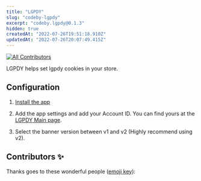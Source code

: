 ```yaml
---
title: "LGPDY"
slug: "codeby-lgpdy"
excerpt: "codeby.lgpdy@0.1.3"
hidden: true
createdAt: "2022-07-26T19:51:18.910Z"
updatedAt: "2022-07-26T20:07:49.415Z"
---
```

<!-- ALL-CONTRIBUTORS-BADGE:START - Do not remove or modify this section -->
[![All Contributors](https://img.shields.io/badge/all_contributors-0-orange.svg?style=flat-square)](#contributors-)
<!-- ALL-CONTRIBUTORS-BADGE:END -->

LGPDY helps set lgpdy cookies in your store.

<!-- ![image](https://user-images.githubusercontent.com/284515/77015180-d92c1100-6952-11ea-97e6-f2b94b900399.png) -->

## Configuration

1. [Install the app](https://vtex.io/docs/recipes/store/installing-an-app)

2. Add the app settings and add your Account ID. You can find yours at the [LGPDY Main page](https://www.lgpdy.com).

3. Select the banner version between v1 and v2 (Highly recommend using v2).

<!-- ![Cookiebot Domain ID](https://user-images.githubusercontent.com/284515/77793196-6acd0a00-7048-11ea-9de5-0da4eb1c1917.png) -->


## Contributors ✨

Thanks goes to these wonderful people ([emoji key](https://allcontributors.org/docs/en/emoji-key)):

<!-- ALL-CONTRIBUTORS-LIST:START - Do not remove or modify this section -->
<!-- prettier-ignore-start -->
<!-- markdownlint-disable -->
<!-- markdownlint-enable -->
<!-- prettier-ignore-end -->
<!-- ALL-CONTRIBUTORS-LIST:END -->